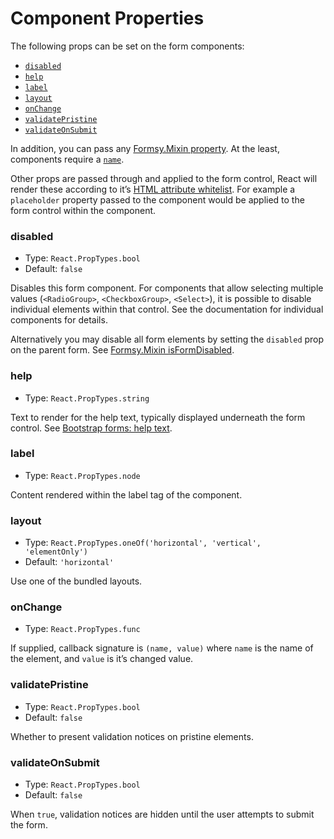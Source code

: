 # Component Properties

The following props can be set on the form components:

- [`disabled`](#disabled)
- [`help`](#help)
- [`label`](#label)
- [`layout`](#layout)
- [`onChange`](#onchange)
- [`validatePristine`](#validatepristine)
- [`validateOnSubmit`](#validateonsubmit)

In addition, you can pass any [Formsy.Mixin property](https://github.com/christianalfoni/formsy-react/blob/master/API.md#formsymixin). At the least, components require a [`name`](https://github.com/christianalfoni/formsy-react/blob/master/API.md#name).

Other props are passed through and applied to the form control, React will render these according to it’s [HTML attribute whitelist](https://facebook.github.io/react/docs/tags-and-attributes.html). For example a <code>placeholder</code> property passed to the component would be applied to the form control within the component.

### disabled

* Type: `React.PropTypes.bool`
* Default: `false`

Disables this form component. For components that allow selecting multiple values (`<RadioGroup>`, `<CheckboxGroup>`, `<Select>`), it is possible to disable individual elements within that control. See the documentation for individual components for details.

Alternatively you may disable all form elements by setting the `disabled` prop on the parent form. See [Formsy.Mixin isFormDisabled](https://github.com/christianalfoni/formsy-react/blob/master/API.md#isformdisabled).

### help

* Type: `React.PropTypes.string`

Text to render for the help text, typically displayed underneath the form control. See [Bootstrap forms: help text](http://getbootstrap.com/css/#forms-help-text).

### label

* Type: `React.PropTypes.node`

Content rendered within the label tag of the component.

### layout

* Type: `React.PropTypes.oneOf('horizontal', 'vertical', 'elementOnly')`
* Default: `'horizontal'`

Use one of the bundled layouts.

### onChange

* Type: `React.PropTypes.func`

If supplied, callback signature is `(name, value)` where `name` is the name of the element, and `value` is it’s changed value.

### validatePristine

* Type: `React.PropTypes.bool`
* Default: `false`

Whether to present validation notices on pristine elements.

### validateOnSubmit

* Type: `React.PropTypes.bool`
* Default: `false`

When `true`, validation notices are hidden until the user attempts to submit the form.
